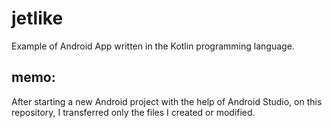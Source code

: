 # jetlike
Example of Android App written in the Kotlin programming language.

## memo:
After starting a new Android project with the help of Android Studio, on this repository, I transferred only the files I created or modified.

